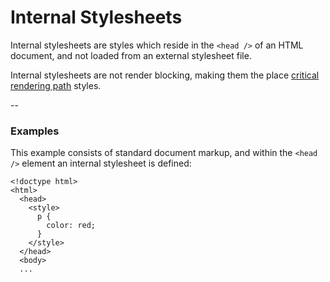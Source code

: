 # Internal Stylesheets

Internal stylesheets are styles which reside in the `<head />` of an HTML document, and not loaded from an external stylesheet file.

Internal stylesheets are not render blocking, making them the place [critical rendering path](https://developers.google.com/web/fundamentals/performance/critical-rendering-path/render-blocking-css) styles.

--

### Examples

This example consists of standard document markup, and within the `<head />` element an internal stylesheet is defined:

```
<!doctype html>
<html>
  <head>
    <style>
      p {
        color: red;
      }
    </style>
  </head>
  <body>
  ...
```

